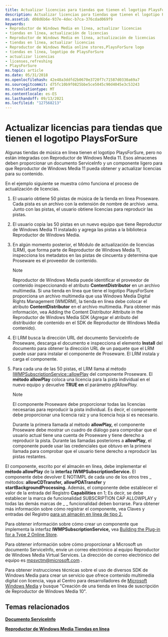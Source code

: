 ```yaml
---
title: Actualizar licencias para tiendas que tienen el logotipo PlaysForSure
description: Actualizar licencias para tiendas que tienen el logotipo PlaysForSure
ms.assetid: d08d6b6e-937e-4dec-b7ca-376cdad069f9
keywords:
- Reproductor de Windows Media en línea, actualizar licencias
- tiendas en línea, actualización de licencias
- Reproductor de Windows Media en línea, actualización de licencias
- tiendas en línea, actualizar licencias
- Reproductor de Windows Media online stores,PlaysForSure logo
- tiendas en línea, logotipo de PlaysForSure
- actualizar licencias
- licenses,refreshing
- PlaysForSure
ms.topic: article
ms.date: 05/31/2018
ms.openlocfilehash: 42e48a3ddfd2b0670e3720f7c71587d0330a69a7
ms.sourcegitcommit: d75fc10b9f0825bbe5ce5045c90d4045e3c53243
ms.translationtype: MT
ms.contentlocale: es-ES
ms.lasthandoff: 09/13/2021
ms.locfileid: "127568213"
---
```

# <a name="refreshing-licenses-for-stores-that-have-the-playsforsure-logo"></a>Actualizar licencias para tiendas que tienen el logotipo PlaysForSure

Algunas tiendas de música en línea tienen el logotipo PlaysForSure, pero no están integradas con Reproductor de Windows Media 11. Esos almacenes deben proporcionar un documento ServiceInfo y un componente ligero para que Reproductor de Windows Media 11 pueda obtener y actualizar licencias para su contenido.

En el ejemplo siguiente se muestra cómo funciona el proceso de actualización de licencias.

1.  El usuario obtiene 50 pistas de música de la tienda en línea Proseware. Cada pista es un archivo con la extensión de nombre de archivo .wma. Junto con las pistas, el usuario obtiene licencias para reproducir las pistas.
2.  El usuario copia las 50 pistas en un nuevo equipo que tiene Reproductor de Windows Media 11 instalado y agrega las pistas a la biblioteca Reproductor de Windows Media.
3.  En algún momento posterior, el Módulo de actualización de licencias (LRM), que forma parte de Reproductor de Windows Media 11, inspecciona los metadatos en las pistas de cincuenta y determina que Proseware es el proveedor de contenido.
    > [!Note]  
    > Reproductor de Windows Media puede identificar el proveedor de contenido inspeccionando el atributo **ContentDistributor** en un archivo multimedia. Si una tienda en línea que tiene el logotipo PlaysForSure proporciona un archivo multimedia que usa Windows Media Digital Rights Management (WMDRM), la tienda en línea debe colocar el atributo **ContentDistributor** en el archivo multimedia. Para obtener más información, vea Adding the Content Distributor Attribute in the Reproductor de Windows Media SDK (Agregar el atributo del distribuidor de contenido en el SDK de Reproductor de Windows Media contenido).

     

4.  El LRM busca la dirección URL del documento ServiceInfo de Proseware, descarga el documento e inspecciona el elemento **Install** del documento para obtener la dirección URL de un paquete que el LRM puede usar para instalar el componente de Proseware. El LRM instala y carga el componente.
5.  Para cada una de las 50 pistas, el LRM llama al método [IWMPSubscriptionService::allowPlay](/previous-versions/windows/desktop/api/subscriptionservices/nf-subscriptionservices-iwmpsubscriptionservice-allowplay) del componente Proseware. El **método allowPlay** coloca una licencia para la pista individual en el nuevo equipo y devuelve **TRUE en** el parámetro *pfAllowPlay.*
    > [!Note]  
    > El componente Proseware debe proporcionar todas las licencias necesarias para reproducir la pista individual. Es decir, el componente debe proporcionar una licencia raíz y una licencia hoja si es necesario.

     

    Durante la primera llamada al método **allowPlay,** el componente Proseware debe mostrar un cuadro de diálogo para comprobar que el usuario actual tiene una cuenta de Proseware y tiene derecho a reproducir la pista. Durante las llamadas posteriores a **allowPlay**, el componente puede usar las credenciales que obtuvo en la primera llamada para comprobar que el usuario tiene derecho a reproducir las pistas restantes.

El componente, escrito por el almacén en línea, debe implementar el **método allowPlay** de la **interfaz IWMPSubscriptionService.** El componente debe devolver E NOTIMPL de cada uno de los otros tres \_ métodos: **allowCDTransfer,** **allowPDATransfer** y **startBackgroundProcessing.** Además, el componente debe establecer el valor de la entrada del Registro **Capabilities** en 1; Es decir, se debe establecer la marca de funcionalidad SUBSCRIPTION CAP ALLOWPLAY y todas las demás marcas de \_ \_ funcionalidad deben borrarse. Para obtener más información sobre cómo registrar el componente, vea Claves y entradas del Registro [para un almacén en línea de tipo 2.](registry-keys-and-entries-for-a-type-2-online-store.md)

Para obtener información sobre cómo crear un componente que implementa la interfaz **IWMPSubscriptionService,** vea [Building the Plug-in for a Type 2 Online Store](building-the-plug-in-for-a-type-2-online-store.md).

Para obtener información sobre cómo proporcionar a Microsoft un documento ServiceInfo, envíe un correo electrónico al equipo Reproductor de Windows Media Virtual Services. La dirección de correo electrónico del equipo es mpsvctm@microsoft.com .

Para obtener instrucciones técnicas sobre el uso de diversos SDK de Windows Media para crear un servicio que ofrece contenido multimedia digital con licencia, vaya al Centro para desarrolladores de [Microsoft Windows Media](https://msdn.microsoft.com/windowsmedia/default.aspx) y busque "Creación de una tienda en línea de suscripción de Reproductor de Windows Media 10".

## <a name="related-topics"></a>Temas relacionados

<dl> <dt>

[**Documento ServiceInfo**](serviceinfo-document.md)
</dt> <dt>

[**Reproductor de Windows Media Tiendas en línea**](windows-media-player-online-stores.md)
</dt> </dl>

 

 




